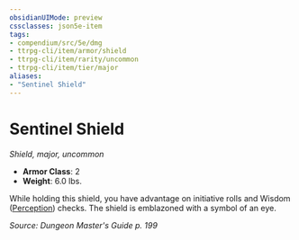 ```yaml
---
obsidianUIMode: preview
cssclasses: json5e-item
tags:
- compendium/src/5e/dmg
- ttrpg-cli/item/armor/shield
- ttrpg-cli/item/rarity/uncommon
- ttrpg-cli/item/tier/major
aliases: 
- "Sentinel Shield"
---
```

# Sentinel Shield
*Shield, major, uncommon*  

- **Armor Class**: 2
- **Weight**: 6.0 lbs.

While holding this shield, you have advantage on initiative rolls and Wisdom ([Perception](/3-Mechanics/CLI/rules/skills.md#Perception)) checks. The shield is emblazoned with a symbol of an eye.

*Source: Dungeon Master's Guide p. 199*